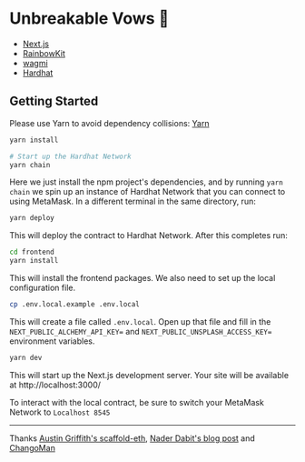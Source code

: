# Unbreakable Vows 🤝

- [Next.js](https://nextjs.org/)
- [RainbowKit](https://www.rainbowkit.com/)
- [wagmi](https://wagmi.sh/)
- [Hardhat](https://hardhat.org/)

## Getting Started

Please use Yarn to avoid dependency collisions: [Yarn](https://classic.yarnpkg.com/en/docs/install)

```bash
yarn install

# Start up the Hardhat Network
yarn chain
```

Here we just install the npm project's dependencies, and by running `yarn chain` we spin up an instance of Hardhat Network that you can connect to using MetaMask. In a different terminal in the same directory, run:

```bash
yarn deploy
```

This will deploy the contract to Hardhat Network. After this completes run:

```bash
cd frontend
yarn install
```

This will install the frontend packages. We also need to set up the local configuration file.

```bash
cp .env.local.example .env.local
```

This will create a file called `.env.local`. Open up that file and fill in the `NEXT_PUBLIC_ALCHEMY_API_KEY=` and `NEXT_PUBLIC_UNSPLASH_ACCESS_KEY=` environment variables.

```bash
yarn dev
```

This will start up the Next.js development server. Your site will be available at http://localhost:3000/

To interact with the local contract, be sure to switch your MetaMask Network to `Localhost 8545`

---

Thanks [Austin Griffith's scaffold-eth](https://github.com/austintgriffith/scaffold-eth), [Nader Dabit's blog post](https://dev.to/dabit3/the-complete-guide-to-full-stack-ethereum-development-3j13) and [ChangoMan](https://github.com/ChangoMan/nextjs-ethereum-starter)
